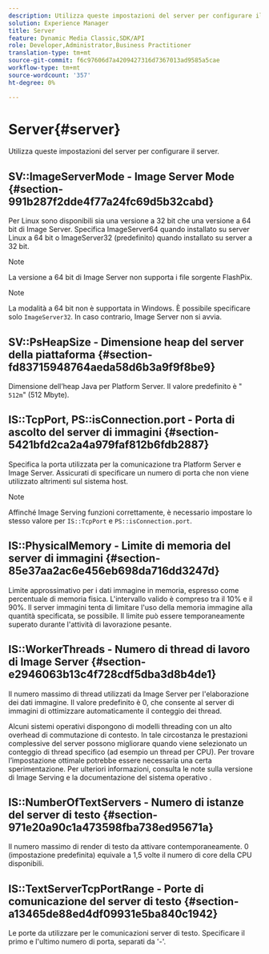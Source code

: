 ```yaml
---
description: Utilizza queste impostazioni del server per configurare il server.
solution: Experience Manager
title: Server
feature: Dynamic Media Classic,SDK/API
role: Developer,Administrator,Business Practitioner
translation-type: tm+mt
source-git-commit: f6c97606d7a4209427316d7367013ad9585a5cae
workflow-type: tm+mt
source-wordcount: '357'
ht-degree: 0%

---
```



# Server{#server}

Utilizza queste impostazioni del server per configurare il server.

## SV::ImageServerMode - Image Server Mode {#section-991b287f2dde4f77a24fc69d5b32cabd}

Per Linux sono disponibili sia una versione a 32 bit che una versione a 64 bit di Image Server. Specifica ImageServer64 quando installato su server Linux a 64 bit o ImageServer32 (predefinito) quando installato su server a 32 bit.

>[!NOTE]
>
>La versione a 64 bit di Image Server non supporta i file sorgente FlashPix.

>[!NOTE]
>
>La modalità a 64 bit non è supportata in Windows. È possibile specificare solo `ImageServer32`. In caso contrario, Image Server non si avvia.

## SV::PsHeapSize - Dimensione heap del server della piattaforma {#section-fd83715948764aeda58d6b3a9f9f8be9}

Dimensione dell’heap Java per Platform Server. Il valore predefinito è &quot; `512m`&quot; (512 Mbyte).

## IS::TcpPort, PS::isConnection.port - Porta di ascolto del server di immagini {#section-5421bfd2ca2a4a979faf812b6fdb2887}

Specifica la porta utilizzata per la comunicazione tra Platform Server e Image Server. Assicurati di specificare un numero di porta che non viene utilizzato altrimenti sul sistema host.

>[!NOTE]
>
>Affinché Image Serving funzioni correttamente, è necessario impostare lo stesso valore per `IS::TcpPort` e `PS::isConnection.port`.

## IS::PhysicalMemory - Limite di memoria del server di immagini {#section-85e37aa2ac6e456eb698da716dd3247d}

Limite approssimativo per i dati immagine in memoria, espresso come percentuale di memoria fisica. L&#39;intervallo valido è compreso tra il 10% e il 90%. Il server immagini tenta di limitare l&#39;uso della memoria immagine alla quantità specificata, se possibile. Il limite può essere temporaneamente superato durante l&#39;attività di lavorazione pesante.

## IS::WorkerThreads - Numero di thread di lavoro di Image Server {#section-e2946063b13c4f728cdf5dba3d8b4de1}

Il numero massimo di thread utilizzati da Image Server per l&#39;elaborazione dei dati immagine. Il valore predefinito è 0, che consente al server di immagini di ottimizzare automaticamente il conteggio dei thread.

Alcuni sistemi operativi dispongono di modelli threading con un alto overhead di commutazione di contesto. In tale circostanza le prestazioni complessive del server possono migliorare quando viene selezionato un conteggio di thread specifico (ad esempio un thread per CPU). Per trovare l’impostazione ottimale potrebbe essere necessaria una certa sperimentazione. Per ulteriori informazioni, consulta le note sulla versione di Image Serving e la documentazione del sistema operativo .

## IS::NumberOfTextServers - Numero di istanze del server di testo {#section-971e20a90c1a473598fba738ed95671a}

Il numero massimo di render di testo da attivare contemporaneamente. 0 (impostazione predefinita) equivale a 1,5 volte il numero di core della CPU disponibili.

## IS::TextServerTcpPortRange - Porte di comunicazione del server di testo {#section-a13465de88ed4df09931e5ba840c1942}

Le porte da utilizzare per le comunicazioni server di testo. Specificare il primo e l&#39;ultimo numero di porta, separati da &#39;-&#39;.
